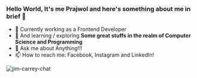 ### Hello World, It's me Prajwol and here's something about me in brief 👋

- 🔭 Currently working as a Frontend Developer
- 🌱 And learning / exploring <b>Some great stuffs in the realm of Computer Science and Programming</b>
- 💬 Ask me about Anything!!!
- 📫 How to reach me: Facebook, Instagram and LinkedIn!   

  


![jim-carrey-chat](https://github.com/prjol-23/prjol-23/assets/107384960/d36e688d-5d5e-4010-b5cb-4f83805f3c7c)
